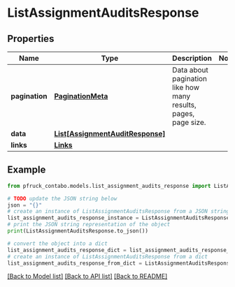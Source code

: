 # ListAssignmentAuditsResponse


## Properties

Name | Type | Description | Notes
------------ | ------------- | ------------- | -------------
**pagination** | [**PaginationMeta**](PaginationMeta.md) | Data about pagination like how many results, pages, page size. | 
**data** | [**List[AssignmentAuditResponse]**](AssignmentAuditResponse.md) |  | 
**links** | [**Links**](Links.md) |  | 

## Example

```python
from pfruck_contabo.models.list_assignment_audits_response import ListAssignmentAuditsResponse

# TODO update the JSON string below
json = "{}"
# create an instance of ListAssignmentAuditsResponse from a JSON string
list_assignment_audits_response_instance = ListAssignmentAuditsResponse.from_json(json)
# print the JSON string representation of the object
print(ListAssignmentAuditsResponse.to_json())

# convert the object into a dict
list_assignment_audits_response_dict = list_assignment_audits_response_instance.to_dict()
# create an instance of ListAssignmentAuditsResponse from a dict
list_assignment_audits_response_from_dict = ListAssignmentAuditsResponse.from_dict(list_assignment_audits_response_dict)
```
[[Back to Model list]](../README.md#documentation-for-models) [[Back to API list]](../README.md#documentation-for-api-endpoints) [[Back to README]](../README.md)


